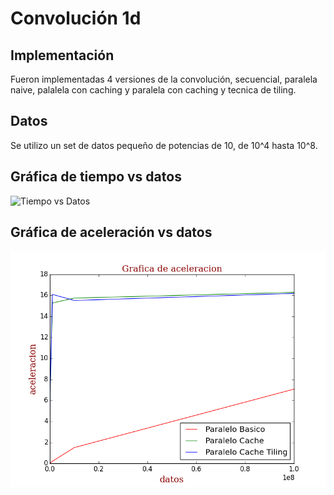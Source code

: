 Convolución 1d
==============

Implementación
--------------

Fueron implementadas 4 versiones de la convolución,
secuencial, paralela naive, palalela con caching y
paralela con caching y tecnica de tiling.

Datos
-----

Se utilizo un set de datos pequeño de potencias de 10,
de 10^4 hasta 10^8.

Gráfica de tiempo vs datos
--------------------------

![](https://github.com/alsuga/HPC/blob/master/Convolucion1d/imgAndData/tiempo.png "Tiempo vs Datos")


Gráfica de aceleración vs datos
-------------------------------

![](https://github.com/alsuga/HPC/blob/master/Convolucion1d/imgAndData/aceleracion.png "Aceleración vs Tiempo")
